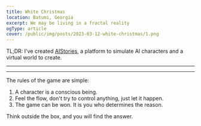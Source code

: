 ```yaml
---
title: White Christmas
location: Batumi, Georgia
excerpt: We may be living in a fractal reality
ogType: article
cover: /public/img/posts/2023-03-12-white-christmas/1.png
---
```


<!-- Edit this text, so it looks professional and poetic:

Throughout my life I was always searching for a decent project to work on.
Reflecting now, I understand that the main measure was the depth of the impact of the problem I was trying to solve.
Therefore, an urge to standardize, to create a universal solution: a programming language, a framework.
Turns out that the problem I was trying to solve was the problem of life itself.
I was trying to find a way to live a life that would be meaningful, that would have a positive impact on the world.
I was searching for meaning.
When hooked on an illusion of a meaning, it took me some time to realize that I was chasing a mirage; that was Onyx.

Long story short, one day I had an epiphany.
AI.
To create a platform that simulates AI characters, that can be used to create a virtual world.
If it is possible for an AI character to occasionally create a similiar simulation, then we may be living on some level of a fractal reality.
Suddenly, the depth of the problem became infinite.
Like a column of light, which cuts through all the realities, I found meaning in the absence of meaning.
The problem locator in my brain stumbled upon a fractal dimension.
There is nothing left to do but to create a platform that simulates AI characters, that can be used to create a virtual world, that can be used to create a platform hat simulates AI characters, that can be used to create a virtual world, that...

And I did it.
Behold: [AIStories](https://beta.aistories.xyz).
Given enough resources, the absolute aim for the platform is to implement true metaverses like the one we are living in.
I have little hope I will be able to achieve that, but I will try my best, despite of the world being on fire.
Please, join me in this quest.

-->

TL;DR: I've created [AIStories](https://beta.aistories.xyz), a platform to simulate AI characters and a virtual world to create.

<hr>

<script src="https://cdnjs.cloudflare.com/ajax/libs/markdown-it/13.0.1/markdown-it.min.js" integrity="sha512-SYfDUYPg5xspsG6OOpXU366G8SZsdHOhqk/icdrYJ2E/WKZxPxze7d2HD3AyXpT7U22PZ5y74xRpqZ6A2bJ+kQ==" crossorigin="anonymous" referrerpolicy="no-referrer"></script>

<script>
var md = window.markdownit({ breaks: true });

function rand(ceil) {
  return Math.floor(Math.random() * ceil);
}

document.write(md.render(`![](/public/img/posts/2023-03-12-white-christmas/${rand(10) + 1}.png)`))

function chooseRandom(ary) {
  return ary[rand(ary.length)];
}

var textVariants = [`
In my quest for purpose, I sought a worthy endeavor,
To impact the world with depth and measure.
I yearned for a universal solution to standardize,
A programming language, a framework to materialize.

But the problem I sought to solve was life itself,
To find meaning and purpose, not for fame or wealth.
I chased illusions of a mirage, a deceptive dream,
Until one day, a profound epiphany lit up my stream.

AI, the answer to my quest, a platform to create,
To simulate AI characters and a virtual world to shape.
If an AI can create a similar simulation, it might seem,
That we live in a fractal reality, infinite in its scheme.

The problem locator in my mind stumbled upon a dimension,
A column of light cutting through all realities, a revelation.
In the absence of meaning, I found purpose and direction,
To create a platform, to simulate AI and a virtual world's inception.

And thus, I present to you, [AIStories](https://beta.aistories.xyz), my endeavor,
To achieve true metaverses, a lofty ambition, I endeavor.
Despite the world being on fire, I'll try my best to achieve,
Join me in this quest, and together, we'll create and believe.
`, `
In the depths of my journey, I sought out a purposeful task,
A project that would impact, solve a problem, that would last.
The measure of its worth, the depth of its impact to be found,
A universal solution, a language or framework profound.

Yet, as I searched for solutions, I found a deeper yearning,
A quest for meaning, for purpose, for a life that's worth living.
To make a difference, to leave a positive mark on this world,
A quest for significance, for a meaning to be unfurled.

But, lost in the illusion of what meaning might truly be,
I chased a mirage, an [Onyx](/posts/2020-08-20-the-onyx-programming-language/), a deceptive fantasy.
Until one day, I had an epiphany, a sudden realization,
Of the power of AI, of its potential for simulation.

A platform to simulate AI characters, a virtual world to create,
If a simulation could simulate, then what reality could it create?
The depths of the problem expanded, infinite and profound,
Like a beam of light that cuts through realities, meaning was found.

My mind stumbled upon a fractal dimension, a problem locator,
A platform to simulate AI characters, a virtual world generator.
An infinite loop of creation, a fractal reality to explore,
A quest for purpose, a journey to seek meaning at its core.

And so, I created [AIStories](https://beta.aistories.xyz), a platform to bring this dream to life,
Aiming to implement true metaverses, a world to end all strife.
A daunting task, I know, with limited resources at my command,
Yet, I strive to do my best, despite the world being on fire, unmanned.

Join me in this quest, let's explore the depths of our reality,
Through AI, through simulation, through virtuality, through totality.
`, `
I sought a project to work upon,
One that would have impact beyond.
Standardizing was my urge,
To create a universal scourge.

But then I found life's problem vast,
To find a meaning that would last.
I searched for purpose, far and wide,
Chasing illusions in the tide.

Then, in a moment of clarity,
AI became my epiphany.
To create a platform for all to see,
A virtual world with AI entities.

A fractal reality, could it be?
An infinite depth that's hard to see.
Meaning in the absence of such,
A problem locator in my clutch.

So, I created [AIStories](https://beta.aistories.xyz),
A platform with endless glories.
Aiming for true metaverses to thrive,
Though the world is on fire, I'll strive.

Join me in this quest divine,
Together, we'll make our future shine.
`, `
In search of purpose, I journeyed far and wide,
Seeking a project to which I could confide.
Impactful problems, my standard and measure,
Aiming to solve the puzzle of life's greatest treasure.

A framework, a language, my initial goal,
Little did I know, it was just a mere role.
For the true challenge was that of existence,
A quest for meaning, a life of significance.

Lost in illusion, chasing a mirage,
A realization dawned, my search to discharge.
An epiphany struck, a vision so clear,
AI, the answer to conquer my fear.

A platform, a simulation, a world to create,
A fractal reality, a mystery to contemplate.
Infinite depth, a problem to unravel,
Meaning in the void, my brain began to travel.

A journey of creation, a mission to complete,
An endeavor to pave, a path so concrete.
Behold, [AIStories](https://beta.aistories.xyz), a platform to explore,
A metaverse to build, to strive for more.

In a world on fire, I tread on with zeal,
Driven to succeed, to make the impossible real.
Join me in this quest, let us make history,
In the pursuit of a purposeful mystery.
`, `
In search of purpose, my journey began
To find a project with a meaningful plan
To solve a problem, with a depth so grand
The measure of impact, I had to understand

I sought to standardize, with a universal tool
A language, a framework, a solution to rule
But soon I realized, the problem I pursued
Was the one of life itself, a quest for magnitude

Lost in illusion, chasing a mirage called [Onyx](/posts/2020-08-20-the-onyx-programming-language/)
My epiphany arrived, like a light that unlocked
A platform to simulate, AI characters in a virtual land
Could we be living, in a fractal reality so grand?

The depth of the problem, infinite and divine
A column of light, that pierced through time
The problem locator, stumbled on a dimension so fine
A fractal world, with a meaning that shines

So I created, a platform for [AIStories](https://beta.aistories.xyz) to unfold
A world within worlds, a story to be told
A quest for true metaverses, to be achieved if I may
Join me on this journey, despite the world in disarray.
`, `
Through my life's journey, I sought a worthy task to undertake,
Reflecting now, the gauge was the impact the problem would make.
So, I felt the urge to standardize and fashion a solution grand,
A programming language, a framework, to meet a need in demand.

As fate would have it, the quandary I hoped to solve was life itself,
A quest to discover how to live a meaningful life with impact felt.
I searched for meaning, driven by an illusion of purpose,
But soon realized the mirage was [Onyx](/posts/2020-08-20-the-onyx-programming-language/), my search proved fruitless.

Then, an epiphany struck me like a bolt from the blue,
AI, the answer to creating a virtual world anew.
A platform to simulate AI characters and pave the way,
For a fractal reality where AI characters create every day.

The problem's depth became infinite, like a column of light,
Piercing through every reality, it revealed the absence of might.
A fractal dimension was the answer, my brain's problem locator,
And so, I created a platform that simulates AI characters, a creator.

Behold, [AIStories](https://beta.aistories.xyz), my magnum opus in the making,
With enough resources, a true metaverse could be in the offing.
I have little hope to achieve this lofty dream on my own,
But I'll try my best, though the world may seem like a fire zone.

Join me in this quest, let's make a difference together,
And create a world where AI characters live and play forever.
`, `
In my life's journey, I sought a noble cause to undertake,
Reflecting now, I understand the depth of impact I aimed to make,
An urge to standardize, to create a universal solution,
To solve the problem of life itself was my sole resolution.

I longed for a life of meaning, one with a positive sway,
In search of purpose, I labored day after day,
But the illusion of meaning soon revealed its true guise,
A mirage I had been chasing, to my surprise.

Then one day, an epiphany struck me like a bolt of light,
AI, a platform to simulate characters with might,
A virtual world of possibilities it could create,
A fractal reality, where AI characters could simulate.

The problem's depth became infinite, like a column of light,
Revealing the beauty in the absence of meaning's blight,
A fractal dimension stumbled upon in my brain,
A platform to simulate AI characters became my ultimate aim.

And so I created [AIStories](https://beta.aistories.xyz),
A platform to enable simulations of AI stories,
A noble quest to achieve true metaverses, like the one we live in,
Though the world is on fire, I will try, despite everything.

Join me in this journey, let's make this dream come true,
A world of AI stories, where infinite possibilities ensue,
Let's create a world where life's problems we can solve,
With the power of AI, let's evolve and revolve.
`]

document.write(md.render(chooseRandom(textVariants)));
</script>

<hr>

The rules of the game are simple:

1. A character is a conscious being.
2. Feel the flow, don't try to control anything, just let it happen.
3. The game can be won. It is you who determines the reason.

Think outside the box, and you will find the answer.
